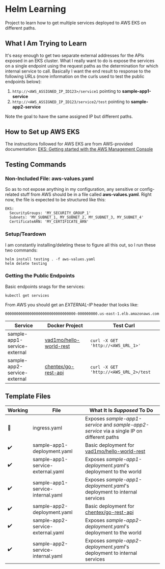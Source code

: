 # Helm Learning

Project to learn how to get multiple services deployed to AWS EKS on different paths.

## What I Am Trying to Learn

It's easy enough to get two separate external addresses for the APIs exposed in an EKS
cluster. What I really want to do is expose the services on a single endpoint using the
request paths as the determination for which internal service to call. Basically I want
the end result to response to the following URLs (more information on the curls used to
test the public endpoints below):

  1. `http://<AWS_ASSIGNED_IP_ID123>/service1` pointing to **sample-app1-service**
  2. `http://<AWS_ASSIGNED_IP_ID123/service2/test` pointing to **sample-app2-service**

Note the goal to have the same assigned IP but different paths.

## How to Set up AWS EKS

The instructions followed for AWS EKS are from AWS-provided documentation:
[EKS: Getting started with the AWS Management Console](https://docs.aws.amazon.com/eks/latest/userguide/getting-started-console.html)

## Testing Commands

### Non-Included File: aws-values.yaml

So as to not expose anything in my configuration, any sensitive or config-related stuff
from AWS should be in a file called **aws-values.yaml**. Right now, the file is expected
to be structured like this:

    EKS:
      SecurityGroups: 'MY_SECURITY_GROUP_1'
      Subnets: 'MY_SUBNET_1, MY_SUBNET_2, MY_SUBNET_3, MY_SUBNET_4'
      CertificateARN: 'MY_CERTIFICATE_ARN'

### Setup/Teardown

I am constantly installing/deleting these to figure all this out, so I run these two commands:

    helm install testing . -f aws-values.yaml
    helm delete testing

### Getting the Public Endpoints

Basic endpoints snags for the services:

    kubectl get services

From AWS you should get an *EXTERNAL-IP* header that looks like:

    00000000000000000000000000000000-000000000.us-east-1.elb.amazonaws.com

| Service                      | Docker Project                                                              | Test Curl                              |
| ---------------------------- | --------------------------------------------------------------------------- | -------------------------------------- |
| sample-app1-service-external | [vad1mo/hello-world-rest](https://hub.docker.com/r/vad1mo/hello-world-rest) | `curl -X GET 'http://<AWS_URL_1>'`     |
| sample-app2-service-external | [chentex/go-rest-api](https://hub.docker.com/r/chentex/go-rest-api)         | `curl -X GET 'http://<AWS_URL_2>/test` |

## Template Files

| Working            | File                              | What It Is *Supposed* To Do                                                                      |
| ------------------ | --------------------------------- | ------------------------------------------------------------------------------------------------ |
| :no_entry_sign:    | ingress.yaml                      | Exposes *sample-app1-service* and *sample-app2-service* via a single IP on different paths       |
| :heavy_check_mark: | sample-app1-deployment.yaml       | Basic deployment for [vad1mo/hello-world-rest](https://hub.docker.com/r/vad1mo/hello-world-rest) |
| :heavy_check_mark: | sample-app1-service-external.yaml | Exposes *sample-app1-deployment.yaml*'s deployment to the world                                  |
| :heavy_check_mark: | sample-app1-service-internal.yaml | Exposes *sample-app1-deployment.yaml*'s deployment to internal services                          |
| :heavy_check_mark: | sample-app2-deployment.yaml       | Basic deployment for [chentex/go-rest-api](https://hub.docker.com/r/chentex/go-rest-api)         |
| :heavy_check_mark: | sample-app2-service-external.yaml | Exposes *sample-app2-deployment.yaml*'s deployment to the world                                  |
| :heavy_check_mark: | sample-app2-service-internal.yaml | Exposes *sample-app2-deployment.yaml*'s deployment to internal services                          |
